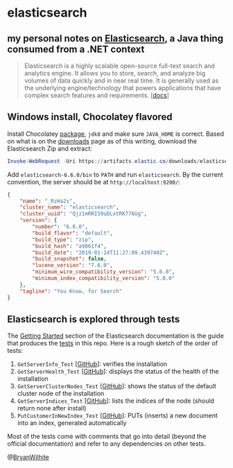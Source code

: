 # elasticsearch

## my personal notes on [Elasticsearch](https://www.elastic.co/), a Java thing consumed from a .NET context

>Elasticsearch is a highly scalable open-source full-text search and analytics engine. It allows you to store, search, and analyze big volumes of data quickly and in near real time. It is generally used as the underlying engine/technology that powers applications that have complex search features and requirements. [[docs](https://www.elastic.co/guide/en/elasticsearch/reference/current/getting-started.html)]

## Windows install, Chocolatey flavored

Install Chocolatey [package](https://chocolatey.org/packages/jdk8), `jdk8` and make sure `JAVA_HOME` is correct. Based on what is on the [downloads](https://www.elastic.co/downloads/elasticsearch) page as of this writing, download the Elasticsearch Zip and extract:

```ps1
Invoke-WebRequest -Uri https://artifacts.elastic.co/downloads/elasticsearch/elasticsearch-6.6.0.zip
```

Add `elasticsearch-6.6.0/bin` to `PATH` and run `elasticsearch`. By the current convention, the server should be at `http://localhost:9200/`:

```json
{
    "name": "_RzHa2s",
    "cluster_name": "elasticsearch",
    "cluster_uuid": "Qjz1mRRIS9uDLxtRK776Ug",
    "version": {
        "number": "6.6.0",
        "build_flavor": "default",
        "build_type": "zip",
        "build_hash": "a9861f4",
        "build_date": "2019-01-24T11:27:09.439740Z",
        "build_snapshot": false,
        "lucene_version": "7.6.0",
        "minimum_wire_compatibility_version": "5.6.0",
        "minimum_index_compatibility_version": "5.0.0"
    },
    "tagline": "You Know, for Search"
}
```

## Elasticsearch is explored through tests

The [Getting Started](https://www.elastic.co/guide/en/elasticsearch/reference/current/getting-started.html) section of the Elasticsearch documentation is the guide that produces the [tests](ElasticSearch.Tests) in this repo. Here is a rough sketch of the order of tests:

1. `GetServerInfo_Test` [[GitHub](https://github.com/BryanWilhite/elasticsearch/blob/master/ElasticSearch.Tests/ElasticSearchTests._.cs#L25)]: verifies the installation
2. `GetServerHealth_Test` [[GitHub](https://github.com/BryanWilhite/elasticsearch/blob/master/ElasticSearch.Tests/ElasticSearchTests._cat.cs#L43)]: displays the status of the health of the installation
3. `GetServerClusterNodes_Test` [[GitHub](https://github.com/BryanWilhite/elasticsearch/blob/master/ElasticSearch.Tests/ElasticSearchTests._cat.cs#L21)]: shows the status of the default cluster node of the installation
4. `GetServerIndices_Test` [[GitHub](https://github.com/BryanWilhite/elasticsearch/blob/master/ElasticSearch.Tests/ElasticSearchTests._cat.cs#L65)]: lists the indices of the node (should return none after install)
5. `PutCustomerInNewIndex_Test` [[GitHub](https://github.com/BryanWilhite/elasticsearch/blob/master/ElasticSearch.Tests/ElasticSearchTests._index.cs#L193)]: PUTs (inserts) a new document into an index, generated automatically

Most of the tests come with comments that go into detail (beyond the official documentation) and refer to any dependencies on other tests.

@[BryanWilhite](https://twitter.com/BryanWilhite)